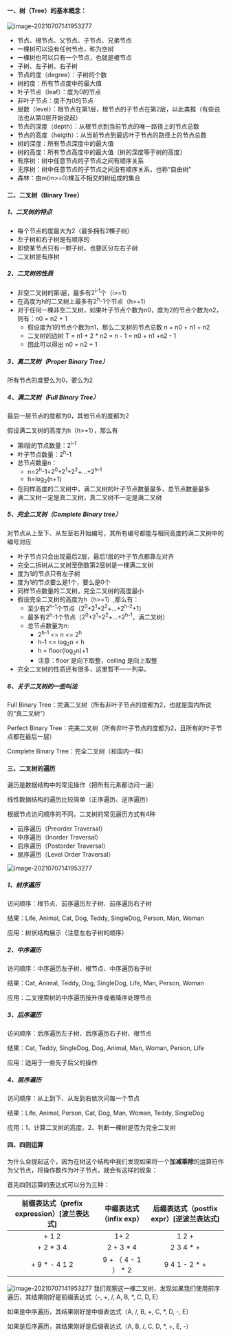#### 一、树（Tree）的基本概念：

![image-20210707141953277](./img/image-20210714152946475.png)
- 节点、根节点、父节点、子节点、兄弟节点
- 一棵树可以没有任何节点，称为空树
- 一棵树也可以只有一个节点，也就是根节点
- 子树、左子树、右子树
- 节点的度（degree）：子树的个数
- 树的度：所有节点度中的最大值
- 叶子节点（leaf）：度为0的节点
- 非叶子节点：度不为0的节点
- 层数（level）：根节点在第1层，根节点的子节点在第2层，以此类推（有些说法也从第0层开始说起）
- 节点的深度（depth）：从根节点到当前节点的唯一路径上的节点总数
- 节点的高度（heigth）：从当前节点到最远叶子节点的路径上的节点总数
- 树的深度：所有节点深度中的最大值
- 树的高度：所有节点高度中的最大值（树的深度等于树的高度）
- 有序树：树中任意节点的子节点之间有顺序关系
- 无序树：树中任意节点的子节点之间没有顺序关系，也称“自由树”
- 森林：由m(m>=0)棵互不相交的树组成的集合

#### 二、二叉树（Binary Tree）

##### 1、二叉树的特点

- 每个节点的度最大为2（最多拥有2棵子树）
- 左子树和右子树是有顺序的
- 即使某节点只有一颗子树，也要区分左右子树
- 二叉树是有序树

##### 2、二叉树的性质

- 非空二叉树的第i层，最多有2<sup>i-1</sup>个（i>=1）
- 在高度为h的二叉树上最多有2<sup>h</sup>-1个节点（h>=1）
- 对于任何一棵非空二叉树，如果叶子节点个数为n0，度为2的节点个数为n2，则有：n0 = n2 + 1
  - 假设度为1的节点个数为n1，那么二叉树的节点总数 n = n0 + n1 + n2
  - 二叉树的边树 T = n1 + 2 * n2 = n - 1 = n0 + n1 +n2 - 1
  - 因此可以得出 n0 = n2 + 1

##### 3、真二叉树（Proper Binary Tree）

所有节点的度要么为0，要么为2

##### 4、满二叉树（Full Binary Tree）

最后一层节点的度都为0，其他节点的度都为2

假设满二叉树的高度为h（h>=1），那么有

- 第i层的节点数量：2<sup>i-1</sup>
- 叶子节点数量：2<sup>h</sup>-1
- 总节点数量n：
  - n=2<sup>h</sup>-1=2<sup>0</sup>+2<sup>1</sup>+2<sup>2</sup>+...+2<sup>h-1</sup>
  - h=log<sub>2</sub>(n+1)
- 在同样高度的二叉树中，满二叉树的叶子节点数量最多，总节点数量最多
- 满二叉树一定是真二叉树，真二叉树不一定是满二叉树

##### 5、完全二叉树（Complete Binary tree）

对节点从上至下、从左至右开始编号，其所有编号都能与相同高度的满二叉树中的编号对应

- 叶子节点只会出现最后2层，最后1层的叶子节点都靠左对齐
- 完全二拆树从二叉树至倒数第2层树是一棵满二叉树
- 度为1的节点只有左子树
- 度为1的节点要么是1个，要么是0个
- 同样节点数量的二叉树，完全二叉树的高度最小
- 假设完全二叉树的高度为h（h>=1）,那么有：
  - 至少有2<sup>h-1</sup>个节点（2<sup>0</sup>+2<sup>1</sup>+2<sup>2</sup>+...+2<sup>h-2</sup>+1）
  - 最多有2<sup>h</sup>-1个节点（2<sup>0</sup>+2<sup>1</sup>+2<sup>2</sup>+...+2<sup>h-1</sup>，满二叉树）
  - 总节点数量为n:
    - 2<sup>h-1</sup> <= n <= 2<sup>h</sup>
    - h-1 <= log<sub>2</sub>n < h
    - h = floor(log<sub>2</sub>n)+1
    - 注意：floor 是向下取整，ceiling 是向上取整
- 完全二叉树的性质还有很多，这里暂不一一列举。

##### 6、关于二叉树的一些叫法

Full Binary Tree：完满二叉树（所有非叶子节点的度都为2，也就是国内所说的“真二叉树”）

Perfect Binary Tree：完美二叉树（所有非叶子节点的度都为2，且所有的叶子节点都在最后一层）

Complete Binary Tree：完全二叉树（和国内一样）

#### 三、二叉树的遍历

遍历是数据结构中的常见操作（把所有元素都访问一遍）

线性数据结构的遍历比较简单（正序遍历、逆序遍历）

根据节点访问顺序的不同，二叉树的常见遍历方式有4种

- 前序遍历（Preorder Traversal）
- 中序遍历（Inorder Traversal）
- 后序遍历（Postorder Traversal）
- 层序遍历（Level Order Traversal）

![image-20210707141953277](./img/image-20210714144053294.png)
##### 1、前序遍历

访问顺序：根节点、前序遍历左子树、前序遍历右子树

结果：Life, Animal, Cat, Dog, Teddy, SingleDog, Person, Man, Woman

应用：树状结构展示（注意左右子树的顺序）

##### 2、中序遍历

访问顺序：中序遍历左子树、根节点、中序遍历右子树

结果：Cat, Animal, Teddy, Dog, SingleDog, Life, Man, Person, Woman

应用：二叉搜索树的中序遍历按升序或者降序处理节点

##### 3、后序遍历

访问顺序：后序遍历左子树、后序遍历右子树、根节点

结果：Cat, Teddy, SingleDog, Dog, Animal, Man, Woman, Person, Life

应用：适用于一些先子后父的操作

##### 4、层序遍历

访问顺序：从上到下、从左到右依次问每一个节点

结果：Life, Animal, Person, Cat, Dog, Man, Woman, Teddy, SingleDog

应用：1、计算二叉树的高度。2、判断一棵树是否为完全二叉树

#### 四、四则运算

为什么会提起这个，因为在树这个结构中我们发现如果将一个**加减乘除**的运算符作为父节点，将操作数作为叶子节点，就会有这样的现象：

首先四则运算的表达式可以分为三种： 

| 前缀表达式（prefix expression）[波兰表达式] | 中缀表达式（infix exp） | 后缀表达式（postfix expr）[逆波兰表达式] |
| :-----------------------------------------: | :---------------------: | :--------------------------------------: |
|                    + 1 2                    |          1+ 2           |                  1 2 +                   |
|                  + 2 * 3 4                  |        2 + 3 * 4        |                2 3 4 * +                 |
|                + 9 * - 4 1 2                |   9 + （ 4 - 1 ） * 2   |              9 4 1 - 2 * +               |

![image-20210707141953277](./img/image-20210714151337298.png)
我们观察这一棵二叉树，发现如果我们使用前序遍历，其结果刚好是前缀表达式（-, +, /, A, B, *, C, D, E）

如果是中序遍历，其结果刚好是中缀表达式（A, /, B, +, C, *, D, -, E）

如果是后序遍历，其结果刚好是后缀表达式（A, B, /, C, D, *, +, E, -）



